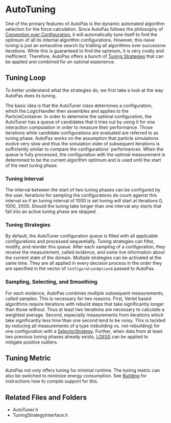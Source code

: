 # AutoTuning

One of the primary features of AutoPas is the dynamic automated algorithm selection for the force calculation.
Since AutoPas follows the philosophy of [Convention over Configuration](https://en.wikipedia.org/wiki/Convention_over_configuration), it will automatically tune itself to find the optimum of all its internal algorithm configurations.
However, this naive tuning is just an exhaustive search by trialling all algorithms over successive iterations.
While this is guaranteed to find the optimum, it is very costly and inefficient.
Therefore, AutoPas offers a bunch of [Tuning Strategies](https://github.com/AutoPas/AutoPas/blob/master/src/autopas/options/TuningStrategyOption.h) that can be applied and combined for an optimal experience.

## Tuning Loop
To better understand what the strategies do, we first take a look at the way AutoPas does its tuning.

The basic idea is that the AutoTuner class determines a configuration, which the LogicHandler then assembles and applies to the ParticleContainer.
In order to determine the optimal configuration, the AutoTuner has a queue of candidates that it tries out by using it for one interaction computation in order to measure their performance.
Those iterations while candidate configurations are evaluated are referred to as tuning phase.
AutoPas works on the assumption that particle simulations evolve very slow and thus the simulation state of subsequent iterations is sufficiently similar to compare the configurations' performances.
When the queue is fully processed, the configuration with the optimal measurement is determined to be the current algorithm optimum and is used until the start of the next tuning phase.

### Tuning Interval
The interval between the start of two tuning phases can be configured by the user.
Iterations for sampling the configurations do count against this interval so if an tuning interval of 1000 is set tuning will start at iterations 0, 1000, 2000.
Should the tuning take longer than one interval any starts that fall into an active tuning phase are skipped.

### Tuning Strategies
By default, the AutoTuner configuration queue is filled with all applicable configurations and processed sequentially.
Tuning strategies can filter, modify, and reorder this queue.
After each sampling of a configuration, they receive the measurement, called evidence, and some live information about the current state of the domain.
Multiple strategies can be activated at the same time.
They are all applied in every decision process in the order they are specified in the vector of `ConfigurationOption`s passed to AutoPas.

### Sampling, Selecting, and Smoothing
For each evidence, AutoPas combines multiple subsequent measurements, called samples.
This is necessary for two reasons.
First, Verlet based algorithms require iterations with rebuild steps that take significantly longer than those without.
Thus at least two iterations are necessary to calculate a weighted average.
Second, especially measurements from iterations which take significantly less time than one second tend to be noisy.
This is tackled by reducing all measurements of a type (rebuilding vs. not-rebuilding) for one configuration with a [SelectorStrategy](https://github.com/AutoPas/AutoPas/blob/master/src/autopas/options/SelectorStrategyOption.h).
Further, when data from at least two previous tuning phases already exists, [LOESS](https://en.wikipedia.org/wiki/Local_regression) can be applied to mitigate positive outliers.

## Tuning Metric
AutoPas not only offers tuning for minimal runtime.
The tuning metric can also be switched to minimize energy consumption.
See [Building](https://github.com/AutoPas/AutoPas/blob/master/docs/userdoc/Building.md) for instructions how to compile support for this.

## Related Files and Folders
- AutoTuner.h
- TuningStrategyInterface.h

